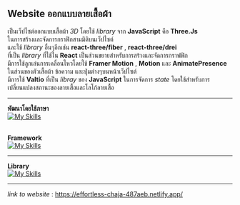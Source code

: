 ## Website ออกแบบลายเสื้อผ้า
<span>เป็นเว็ปไซต์ออกแบบเสื้อผ้า *3D* โดยใช้ *library* จาก **JavaScript** คือ **Three.Js**</span>
<br />
<span>ในการสร้างและจัดการกราฟิกสามมิติบนเว็ปไซต์</span>
<br />
<span>และใช้ *library* อื่นๆอีกเช่น **react-three/fiber** , **react-three/drei**</span>
<br />
<span>ที่เป็น *library* ที่ใช้ใน **React** เป็นส่วนขยายสำหรับการสร้างและจัดการกราฟฟิก</span>
<br />
<span>มีการใช้ลูกเล่นการเคลื่อนไหวโดยใช้ **Framer Motion** , **Motion** และ **AnimatePresence** ในส่วนของตัวเสื้อผ้า ข้อความ และปุ่มต่างๆบนหน้าเว็ปไซต์</span>
<br />
<span>มีการใช้ **Valtio** ที่เป็น *libray* ของ **JavaScript** ในการจัดการ *state* โดยใช้สำหรับการเปลี่ยนแปลงสถานะของลายเสื้อและโลโก้ลายเสื้อ</span>
<br />
<hr>

**พัฒนาโดยใช้ภาษา**
<br />
[![My Skills](https://skillicons.dev/icons?i=html,css,js)](https://skillicons.dev)
<br />
<br />

**Framework**
<br />
[![My Skills](https://skillicons.dev/icons?i=nextjs,tailwind)](https://skillicons.dev)
<hr>

**Library**
<br />
[![My Skills](https://skillicons.dev/icons?i=threejs,valtio)](https://skillicons.dev)
<hr>

*link to website* : https://effortless-chaja-487aeb.netlify.app/
